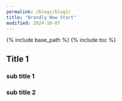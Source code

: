 ```yaml
---
permalink: /blogs/blog1/
title: "Brandly New Start"
modified: 2024-10-07
---
```


{% include base_path %}
{% include toc %}

## Title 1

### sub title 1

### sub title 2
